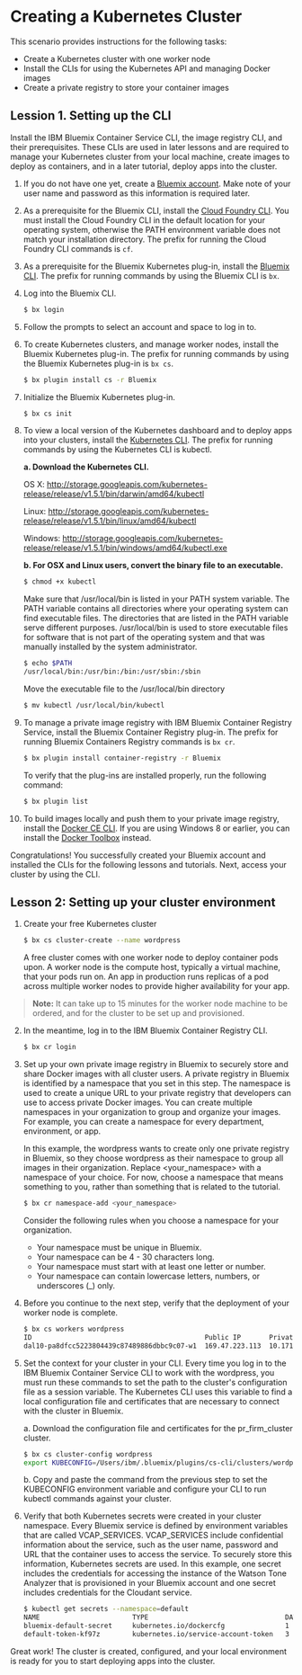 # Creating a Kubernetes Cluster 

This scenario provides instructions for the following tasks:
- Create a Kubernetes cluster with one worker node
- Install the CLIs for using the Kubernetes API and managing Docker images
- Create a private registry to store your container images

## Lession 1. Setting up the CLI

Install the IBM Bluemix Container Service CLI, the image registry CLI, and their prerequisites. These CLIs are used in later lessons and are required to manage your Kubernetes cluster from your local machine, create images to deploy as containers, and in a later tutorial, deploy apps into the cluster. 

1. If you do not have one yet, create a [Bluemix account](https://console.ng.bluemix.net/registration/). Make note of your user name and password as this information is required later.


2. As a prerequisite for the Bluemix CLI, install the [Cloud Foundry CLI](https://github.com/cloudfoundry/cli/releases). You must install the Cloud Foundry CLI in the default location for your operating system, otherwise the PATH environment variable does not match your installation directory. The prefix for running the Cloud Foundry CLI commands is `cf`.


3. As a prerequisite for the Bluemix Kubernetes plug-in, install the [Bluemix CLI](http://clis.ng.bluemix.net/ui/home.html). The prefix for running commands by using the Bluemix CLI is `bx`.


4. Log into the Bluemix CLI. 
    ```bash
    $ bx login
    ```

5. Follow the prompts to select an account and space to log in to.


6. To create Kubernetes clusters, and manage worker nodes, install the Bluemix Kubernetes plug-in. The prefix for running commands by using the Bluemix Kubernetes plug-in is `bx cs`. 
    ```bash
    $ bx plugin install cs -r Bluemix
    ```

7. Initialize the Bluemix Kubernetes plug-in. 
	```bash
	$ bx cs init
	```

8. To view a local version of the Kubernetes dashboard and to deploy apps into your clusters, install the [Kubernetes CLI](https://kubernetes.io/docs/user-guide/prereqs/). The prefix for running commands by using the Kubernetes CLI is kubectl.

	**a. Download the Kubernetes CLI.**
    
	OS X: http://storage.googleapis.com/kubernetes-release/release/v1.5.1/bin/darwin/amd64/kubectl
    
    Linux: http://storage.googleapis.com/kubernetes-release/release/v1.5.1/bin/linux/amd64/kubectl

	Windows: http://storage.googleapis.com/kubernetes-release/release/v1.5.1/bin/windows/amd64/kubectl.exe
    
    **b. For OSX and Linux users, convert the binary file to an executable.**
    
    ```bash
    $ chmod +x kubectl
	```
    Make sure that /usr/local/bin is listed in your PATH system variable. The PATH variable contains all directories where your operating system can find executable files. The directories that are listed in the PATH variable serve different purposes. /usr/local/bin is used to store executable files for software that is not part of the operating system and that was manually installed by the system administrator. 

	```bash
    $ echo $PATH
	/usr/local/bin:/usr/bin:/bin:/usr/sbin:/sbin
	```
	Move the executable file to the /usr/local/bin directory
    ```bash
    $ mv kubectl /usr/local/bin/kubectl
	```
    
9. To manage a private image registry with IBM Bluemix Container Registry Service, install the Bluemix Container Registry plug-in. The prefix for running Bluemix Containers Registry commands is `bx cr`. 
	```bash
    $ bx plugin install container-registry -r Bluemix
	```
    To verify that the plug-ins are installed properly, run the following command:
	```bash
    $ bx plugin list
	```

10.	To build images locally and push them to your private image registry, install the [Docker CE CLI](https://www.docker.com/community-edition#/download). If you are using Windows 8 or earlier, you can install the [Docker Toolbox](https://www.docker.com/products/docker-toolbox) instead.

Congratulations! You successfully created your Bluemix account and installed the CLIs for the following lessons and tutorials. Next, access your cluster by using the CLI.

## Lesson 2: Setting up your cluster environment

1. Create your free Kubernetes cluster
    ```bash
    $ bx cs cluster-create --name wordpress
	```
    A free cluster comes with one worker node to deploy container pods upon. A worker node is the compute host, typically a virtual machine, that your pods run on. An app in production runs replicas of a pod across multiple worker nodes to provide higher availability for your app.
    
> **Note:** It can take up to 15 minutes for the worker node machine to be ordered, and for the cluster to be set up and provisioned. 


2. In the meantime, log in to the IBM Bluemix Container Registry CLI. 
	```bash
    $ bx cr login
	```
3. Set up your own private image registry in Bluemix to securely store and share Docker images with all cluster users. A private registry in Bluemix is identified by a namespace that you set in this step. The namespace is used to create a unique URL to your private registry that developers can use to access private Docker images. You can create multiple namespaces in your organization to group and organize your images. For example, you can create a namespace for every department, environment, or app.

    In this example, the wordpress wants to create only one private registry in Bluemix, so they choose wordpress as their namespace to group all images in their organization. Replace <your_namespace> with a namespace of your choice. For now, choose a namespace that means something to you, rather than something that is related to the tutorial.
	```bash
    $ bx cr namespace-add <your_namespace>
	```
    
    Consider the following rules when you choose a namespace for your organization.
    - Your namespace must be unique in Bluemix. 
    - Your namespace can be 4 - 30 characters long.
    - Your namespace must start with at least one letter or number.
    - Your namespace can contain lowercase letters, numbers, or underscores (_) only. 

4. Before you continue to the next step, verify that the deployment of your worker node is complete. 
	```bash
    $ bx cs workers wordpress
    ID                                           Public IP       Private IP    Machine Type  State     Status   
    dal10-pa8dfcc5223804439c87489886dbbc9c07-w1  169.47.223.113  10.171.42.93  free      	deployed  Deploy Automation Successful   
	```
    
5. Set the context for your cluster in your CLI. Every time you log in to the IBM Bluemix Container Service CLI to work with the wordpress, you must run these commands to set the path to the cluster's configuration file as a session variable. The Kubernetes CLI uses this variable to find a local configuration file and certificates that are necessary to connect with the cluster in Bluemix.
    
    a. Download the configuration file and certificates for the pr_firm_cluster cluster. 
    ```bash
    $ bx cs cluster-config wordpress
    export KUBECONFIG=/Users/ibm/.bluemix/plugins/cs-cli/clusters/wordpress/kube-config-dal10-wordpress.yml
	```
	b. Copy and paste the command from the previous step to set the KUBECONFIG environment variable and configure your CLI to run kubectl commands against your cluster. 
    
6. Verify that both Kubernetes secrets were created in your cluster namespace. Every Bluemix service is defined by environment variables that are called VCAP_SERVICES. VCAP_SERVICES include confidential information about the service, such as the user name, password and URL that the container uses to access the service. To securely store this information, Kubernetes secrets are used. In this example, one secret includes the credentials for accessing the instance of the Watson Tone Analyzer that is provisioned in your Bluemix account and one secret includes credentials for the Cloudant service. 
	```bash
    $ kubectl get secrets --namespace=default
    NAME                       TYPE                                  DATA      AGE
    bluemix-default-secret     kubernetes.io/dockercfg               1         1h
    default-token-kf97z        kubernetes.io/service-account-token   3         1h
	```
Great work! The cluster is created, configured, and your local environment is ready for you to start deploying apps into the cluster.